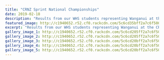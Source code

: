 ```yaml
---
title: "CRNZ Sprint National Championships"
date: 2019-02-18
description: "Results from our WHS students representing Wanganui at the CRNZ Sprint National Championships..."
featured_image: http://c1940652.r52.cf0.rackcdn.com/5c6cd35bff2a7c6f500003dd/Kayaking-regatta-Feb-MULsnipped-400.sports-facebook.jpg
excerpt: "Results from our WHS students representing Wanganui at the CRNZ Sprint National Championships."
gallery_image_1: http://c1940652.r52.cf0.rackcdn.com/5c6cd205ff2a7c6f500003cc/51849604_1195507497265021_2916920386174058496_n.jpg
gallery_image_2: http://c1940652.r52.cf0.rackcdn.com/5c6cd205ff2a7c6f500003c9/51818538_1195507380598366_741374487013883904_o.jpg
gallery_image_3: http://c1940652.r52.cf0.rackcdn.com/5c6cd20bff2a7c6f500003d5/52392554_1195507533931684_4477201873606017024_n.jpg
gallery_image_4: http://c1940652.r52.cf0.rackcdn.com/5c6cd20bff2a7c6f500003d7/52565978_1195507523931685_8679867771204403200_n.jpg
gallery_image_5: http://c1940652.r52.cf0.rackcdn.com/5c6cd20bff2a7c6f500003d6/52439638_1195507570598347_8481737214693212160_n.jpg
---
```

